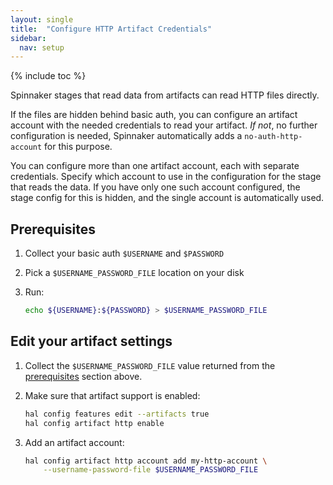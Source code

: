 ```yaml
---
layout: single
title:  "Configure HTTP Artifact Credentials"
sidebar:
  nav: setup
---
```


{% include toc %}

Spinnaker stages that read data from artifacts can read HTTP files directly.

If the files are hidden behind basic auth, you can configure an artifact
account with the needed credentials to read your artifact. _If not_, no further
configuration is needed, Spinnaker automatically adds a
`no-auth-http-account` for this purpose.

You can configure more than one artifact account, each with separate
credentials. Specify which account to use in the configuration for the stage
that reads the data. If you have only one such account configured, the stage
config for this is hidden, and the single account is automatically used.

## Prerequisites

1. Collect your basic auth `$USERNAME` and `$PASSWORD`
2. Pick a `$USERNAME_PASSWORD_FILE` location on your disk
3. Run:

   ```bash
   echo ${USERNAME}:${PASSWORD} > $USERNAME_PASSWORD_FILE
   ```

## Edit your artifact settings

1. Collect the `$USERNAME_PASSWORD_FILE` value returned from the
   [prerequisites](#prerequisites) section above.

2. Make sure that artifact support is enabled:

   ```bash
   hal config features edit --artifacts true
   hal config artifact http enable
   ```

3. Add an artifact account:

   ```bash
   hal config artifact http account add my-http-account \
       --username-password-file $USERNAME_PASSWORD_FILE
   ```
